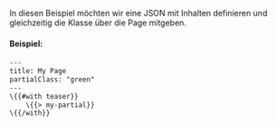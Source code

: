 In diesen Beispiel möchten wir eine JSON mit Inhalten definieren und gleichzeitig die Klasse über die Page mitgeben. 

#### Beispiel: 
``` hbs
---
title: My Page
partialClass: "green"
---
\{{#with teaser}}
	\{{> my-partial}}
\{{/with}}

```